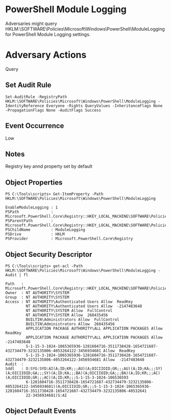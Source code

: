 # PowerShell Module Logging

Adversaries might query HKLM:\SOFTWARE\Policies\Microsoft\Windows\PowerShell\ModuleLogging for PowerShell Module Logging settings.

# Adversary Actions

Query

## Set Audit Rule

```
Set-AuditRule -RegistryPath HKLM:\SOFTWARE\Policies\Microsoft\Windows\PowerShell\ModuleLogging -IdentityReference Everyone -Rights QueryValues -InheritanceFlags None -PropagationFlags None -AuditFlags Success
```

## Event Occurrence

Low

## Notes

Registry key annd property set by default

## Object Properties

```
PS C:\Tools\scripts> Get-ItemProperty -Path HKLM:\SOFTWARE\Policies\Microsoft\Windows\PowerShell\ModuleLogging

EnableModuleLogging : 1
PSPath              : Microsoft.PowerShell.Core\Registry::HKEY_LOCAL_MACHINE\SOFTWARE\Policies\Microsoft\Windows\PowerShell\ModuleLogging
PSParentPath        : Microsoft.PowerShell.Core\Registry::HKEY_LOCAL_MACHINE\SOFTWARE\Policies\Microsoft\Windows\PowerShell
PSChildName         : ModuleLogging
PSDrive             : HKLM
PSProvider          : Microsoft.PowerShell.Core\Registry
```

## Object Security Descriptor

```
PS C:\Tools\scripts> get-acl -Path HKLM:\SOFTWARE\Policies\Microsoft\Windows\PowerShell\ModuleLogging -Audit | fl

Path   : Microsoft.PowerShell.Core\Registry::HKEY_LOCAL_MACHINE\SOFTWARE\Policies\Microsoft\Windows\PowerShell\ModuleLogging
Owner  : NT AUTHORITY\SYSTEM
Group  : NT AUTHORITY\SYSTEM
Access : NT AUTHORITY\Authenticated Users Allow  ReadKey
         NT AUTHORITY\Authenticated Users Allow  -2147483648
         NT AUTHORITY\SYSTEM Allow  FullControl
         NT AUTHORITY\SYSTEM Allow  268435456
         BUILTIN\Administrators Allow  FullControl
         BUILTIN\Administrators Allow  268435456
         APPLICATION PACKAGE AUTHORITY\ALL APPLICATION PACKAGES Allow  ReadKey
         APPLICATION PACKAGE AUTHORITY\ALL APPLICATION PACKAGES Allow  -2147483648
         S-1-15-3-1024-1065365936-1281604716-3511738428-1654721687-432734479-3232135806-4053264122-3456934681 Allow  ReadKey
         S-1-15-3-1024-1065365936-1281604716-3511738428-1654721687-432734479-3232135806-4053264122-3456934681 Allow  -2147483648
Audit  : 
Sddl   : O:SYG:SYD:AI(A;ID;KR;;;AU)(A;OICIIOID;GR;;;AU)(A;ID;KA;;;SY)(A;OICIIOID;GA;;;SY)(A;ID;KA;;;BA)(A;OICIIOID;GA;;;BA)(A;ID;KR;;;AC)(A;OICIIOID;GR;;;AC)(A;ID;KR;;;S-1-15-3-1024-106536593
         6-1281604716-3511738428-1654721687-432734479-3232135806-4053264122-3456934681)(A;OICIIOID;GR;;;S-1-15-3-1024-1065365936-1281604716-3511738428-1654721687-432734479-3232135806-40532641
         22-3456934681)S:AI
```

## Object Default Events
